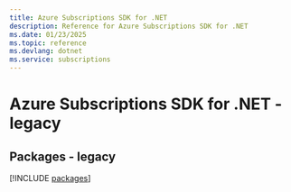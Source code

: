 ```yaml
---
title: Azure Subscriptions SDK for .NET
description: Reference for Azure Subscriptions SDK for .NET
ms.date: 01/23/2025
ms.topic: reference
ms.devlang: dotnet
ms.service: subscriptions
---
```

# Azure Subscriptions SDK for .NET - legacy
## Packages - legacy
[!INCLUDE [packages](subscriptions-index.md)]